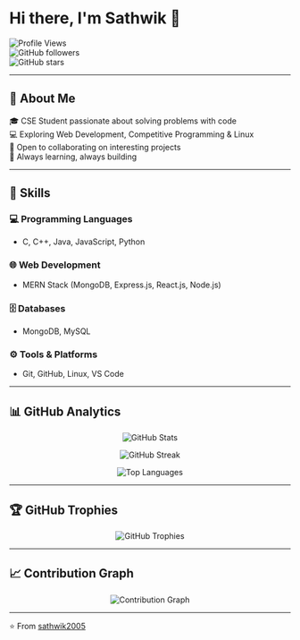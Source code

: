 # Hi there, I'm Sathwik 👋  

![Profile Views](https://komarev.com/ghpvc/?username=sathwik2005&label=Profile%20views&color=0e75b6&style=flat)  
![GitHub followers](https://img.shields.io/github/followers/sathwik2005?label=Followers&style=social)  
![GitHub stars](https://img.shields.io/github/stars/sathwik2005?affiliations=OWNER%2CCOLLABORATOR&style=social)  

---

## 🚀 About Me  
🎓 CSE Student passionate about solving problems with code  
💻 Exploring Web Development, Competitive Programming & Linux  
👯 Open to collaborating on interesting projects  
🌱 Always learning, always building  

---

## 🔧 Skills  

### 💻 Programming Languages  
- C, C++, Java, JavaScript, Python  

### 🌐 Web Development  
- MERN Stack (MongoDB, Express.js, React.js, Node.js)  

### 🗄️ Databases  
- MongoDB, MySQL  

### ⚙️ Tools & Platforms  
- Git, GitHub, Linux, VS Code  

---

## 📊 GitHub Analytics  

<p align="center">
  <img src="https://github-readme-stats.vercel.app/api?username=sathwik2005&show_icons=true&theme=tokyonight" alt="GitHub Stats" />
</p>

<p align="center">
  <img src="https://github-readme-streak-stats.herokuapp.com/?user=sathwik2005&theme=tokyonight" alt="GitHub Streak" />
</p>

<p align="center">
  <img src="https://github-readme-stats.vercel.app/api/top-langs/?username=sathwik2005&layout=compact&theme=tokyonight" alt="Top Languages" />
</p>

---

## 🏆 GitHub Trophies  

<p align="center">
  <img src="https://github-profile-trophy.vercel.app/?username=sathwik2005&theme=tokyonight&row=1&column=6" alt="GitHub Trophies" />
</p>

---

## 📈 Contribution Graph  

<p align="center">
  <img src="https://github-readme-activity-graph.vercel.app/graph?username=sathwik2005&theme=tokyo-night" alt="Contribution Graph" />
</p>

---

⭐️ From [sathwik2005](https://github.com/sathwik2005)
